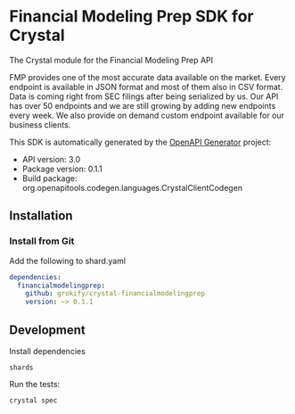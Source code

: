# Financial Modeling Prep SDK for Crystal

The Crystal module for the Financial Modeling Prep API

FMP provides one of the most accurate data available on the market. Every endpoint is available in JSON format and most of them also in CSV format. Data is coming right from SEC filings after being serialized by us. Our API has over 50 endpoints and we are still growing by adding new endpoints every week. We also provide on demand custom endpoint available for our business clients.

This SDK is automatically generated by the [OpenAPI Generator](https://openapi-generator.tech) project:

- API version: 3.0
- Package version: 0.1.1
- Build package: org.openapitools.codegen.languages.CrystalClientCodegen

## Installation

### Install from Git

Add the following to shard.yaml

```yaml
dependencies:
  financialmodelingprep:
    github: grokify/crystal-financialmodelingprep
    version: ~> 0.1.1
```

## Development

Install dependencies

```shell
shards
```

Run the tests:

```shell
crystal spec
```
